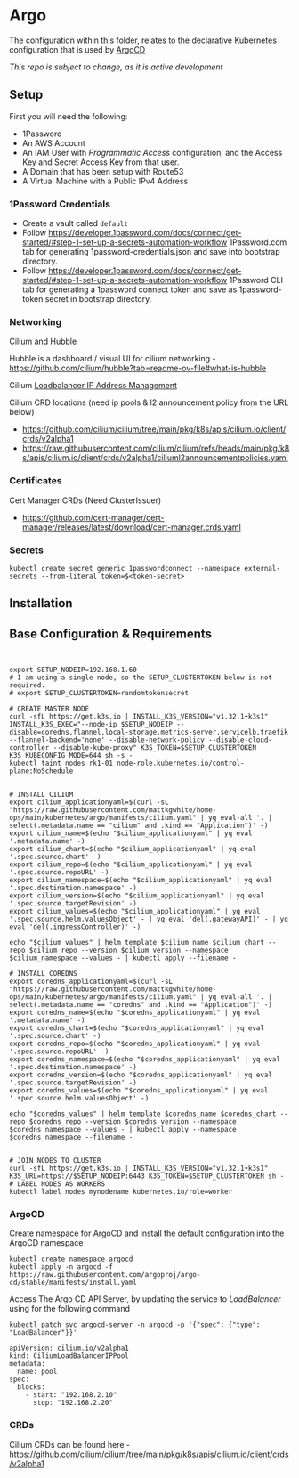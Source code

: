 # Argo

The configuration within this folder, relates to the declarative Kubernetes configuration that is used by [ArgoCD](https://argo-cd.readthedocs.io/en/stable/)

*This repo is subject to change, as it is active development* 

## Setup

First you will need the following:

- 1Password
- An AWS Account
- An IAM User with *Programmatic Access* configuration, and the Access Key and Secret Access Key from that user.
- A Domain that has been setup with Route53
- A Virtual Machine with a Public IPv4 Address

### 1Password Credentials

- Create a vault called `default`
- Follow https://developer.1password.com/docs/connect/get-started/#step-1-set-up-a-secrets-automation-workflow 1Password.com tab for generating 1password-credentials.json and save into bootstrap directory.
- Follow https://developer.1password.com/docs/connect/get-started/#step-1-set-up-a-secrets-automation-workflow 1Password CLI tab for generating a 1password connect token and save as 1password-token.secret in bootstrap directory.

### Networking

Cilium and Hubble

Hubble is a dashboard / visual UI for cilium networking - https://github.com/cilium/hubble?tab=readme-ov-file#what-is-hubble


Cilium [Loadbalancer IP Address Management](https://docs.cilium.io/en/stable/network/lb-ipam/)

Cilium CRD locations (need ip pools & l2 announcement policy from the URL below)

- https://github.com/cilium/cilium/tree/main/pkg/k8s/apis/cilium.io/client/crds/v2alpha1
- https://raw.githubusercontent.com/cilium/cilium/refs/heads/main/pkg/k8s/apis/cilium.io/client/crds/v2alpha1/ciliuml2announcementpolicies.yaml

### Certificates

Cert Manager CRDs (Need ClusterIssuer)
- https://github.com/cert-manager/cert-manager/releases/latest/download/cert-manager.crds.yaml

### Secrets

```shell
kubectl create secret generic 1passwordconnect --namespace external-secrets --from-literal token=$<token-secret>
```


## Installation

## Base Configuration & Requirements

```shell


export SETUP_NODEIP=192.168.1.60
# I am using a single node, so the SETUP_CLUSTERTOKEN below is not required.
# export SETUP_CLUSTERTOKEN=randomtokensecret

# CREATE MASTER NODE
curl -sfL https://get.k3s.io | INSTALL_K3S_VERSION="v1.32.1+k3s1" INSTALL_K3S_EXEC="--node-ip $SETUP_NODEIP --disable=coredns,flannel,local-storage,metrics-server,servicelb,traefik --flannel-backend='none' --disable-network-policy --disable-cloud-controller --disable-kube-proxy" K3S_TOKEN=$SETUP_CLUSTERTOKEN K3S_KUBECONFIG_MODE=644 sh -s -
kubectl taint nodes rk1-01 node-role.kubernetes.io/control-plane:NoSchedule


# INSTALL CILIUM
export cilium_applicationyaml=$(curl -sL "https://raw.githubusercontent.com/mattkgwhite/home-ops/main/kubernetes/argo/manifests/cilium.yaml" | yq eval-all '. | select(.metadata.name == "cilium" and .kind == "Application")' -)
export cilium_name=$(echo "$cilium_applicationyaml" | yq eval '.metadata.name' -)
export cilium_chart=$(echo "$cilium_applicationyaml" | yq eval '.spec.source.chart' -)
export cilium_repo=$(echo "$cilium_applicationyaml" | yq eval '.spec.source.repoURL' -)
export cilium_namespace=$(echo "$cilium_applicationyaml" | yq eval '.spec.destination.namespace' -)
export cilium_version=$(echo "$cilium_applicationyaml" | yq eval '.spec.source.targetRevision' -)
export cilium_values=$(echo "$cilium_applicationyaml" | yq eval '.spec.source.helm.valuesObject' - | yq eval 'del(.gatewayAPI)' - | yq eval 'del(.ingressController)' -)

echo "$cilium_values" | helm template $cilium_name $cilium_chart --repo $cilium_repo --version $cilium_version --namespace $cilium_namespace --values - | kubectl apply --filename -

# INSTALL COREDNS
export coredns_applicationyaml=$(curl -sL "https://raw.githubusercontent.com/mattkgwhite/home-ops/main/kubernetes/argo/manifests/cilium.yaml" | yq eval-all '. | select(.metadata.name == "coredns" and .kind == "Application")' -)
export coredns_name=$(echo "$coredns_applicationyaml" | yq eval '.metadata.name' -)
export coredns_chart=$(echo "$coredns_applicationyaml" | yq eval '.spec.source.chart' -)
export coredns_repo=$(echo "$coredns_applicationyaml" | yq eval '.spec.source.repoURL' -)
export coredns_namespace=$(echo "$coredns_applicationyaml" | yq eval '.spec.destination.namespace' -)
export coredns_version=$(echo "$coredns_applicationyaml" | yq eval '.spec.source.targetRevision' -)
export coredns_values=$(echo "$coredns_applicationyaml" | yq eval '.spec.source.helm.valuesObject' -)

echo "$coredns_values" | helm template $coredns_name $coredns_chart --repo $coredns_repo --version $coredns_version --namespace $coredns_namespace --values - | kubectl apply --namespace $coredns_namespace --filename -


# JOIN NODES TO CLUSTER
curl -sfL https://get.k3s.io | INSTALL_K3S_VERSION="v1.32.1+k3s1" K3S_URL=https://$SETUP_NODEIP:6443 K3S_TOKEN=$SETUP_CLUSTERTOKEN sh -
# LABEL NODES AS WORKERS
kubectl label nodes mynodename kubernetes.io/role=worker
```


### ArgoCD

Create namespace for ArgoCD and install the default configuration into the ArgoCD namespace

```shell
kubectl create namespace argocd
kubectl apply -n argocd -f https://raw.githubusercontent.com/argoproj/argo-cd/stable/manifests/install.yaml
```

Access The Argo CD API Server, by updating the service to *LoadBalancer* using for the following command

`kubectl patch svc argocd-server -n argocd -p '{"spec": {"type": "LoadBalancer"}}'`



```shell
apiVersion: cilium.io/v2alpha1
kind: CiliumLoadBalancerIPPool
metadata:
  name: pool
spec:
  blocks:
    - start: "192.168.2.10"
      stop: "192.168.2.20"
```

### CRDs

Cilium CRDs can be found here -https://github.com/cilium/cilium/tree/main/pkg/k8s/apis/cilium.io/client/crds/v2alpha1

